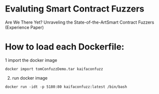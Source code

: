 # Evaluting Smart Contract Fuzzers
Are We There Yet? Unraveling the State-of-the-ArtSmart Contract Fuzzers (Experience Paper)


# How to load each Dockerfile:

1 import the docker image
```
docker import tomConfuzzDemo.tar kaifaconfuzz
```
2. run docker image
```
docker run -idt -p 5180:80 kaifaconfuzz:latest /bin/bash
```
